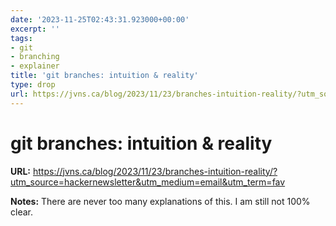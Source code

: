 ```yaml
---
date: '2023-11-25T02:43:31.923000+00:00'
excerpt: ''
tags:
- git
- branching
- explainer
title: 'git branches: intuition & reality'
type: drop
url: https://jvns.ca/blog/2023/11/23/branches-intuition-reality/?utm_source=hackernewsletter&utm_medium=email&utm_term=fav
---
```


# git branches: intuition & reality

**URL:** https://jvns.ca/blog/2023/11/23/branches-intuition-reality/?utm_source=hackernewsletter&utm_medium=email&utm_term=fav

**Notes:**
There are never too many explanations of this. I am still not 100% clear.
